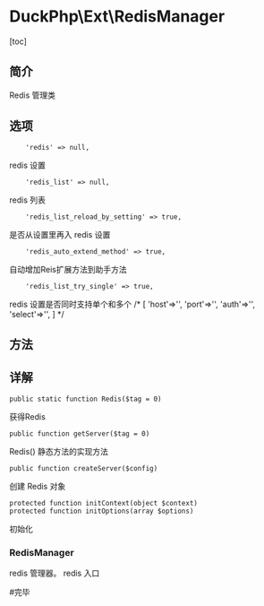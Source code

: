 # DuckPhp\Ext\RedisManager
[toc]

## 简介
Redis 管理类
## 选项
        'redis' => null,
redis 设置

        'redis_list' => null,
redis 列表

        'redis_list_reload_by_setting' => true,
是否从设置里再入 redis 设置

        'redis_auto_extend_method' => true,
自动增加Reis扩展方法到助手方法

        'redis_list_try_single' => true,
redis 设置是否同时支持单个和多个
/*
    [
                'host'=>'',
                'port'=>'',
                'auth'=>'',
                'select'=>'',
            ]
    */
## 方法


## 详解

    public static function Redis($tag = 0)
获得Redis


    public function getServer($tag = 0)
Redis() 静态方法的实现方法

    public function createServer($config)
创建 Redis 对象

    protected function initContext(object $context)
    protected function initOptions(array $options)
初始化
​    
### RedisManager

redis 管理器。 redis 入口

#完毕

